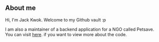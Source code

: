 ## About me

Hi, I'm Jack Kwok. Welcome to my Github vault :p

I am also a maintainer of a backend application for a NGO called Petsave.
You can visit [here](https://github.com/Pet-Save/users-service). if you want to view more about the code.
